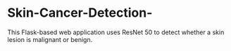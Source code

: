 # Skin-Cancer-Detection-
This Flask-based web application uses ResNet 50 to detect whether a skin lesion is malignant or benign.
